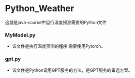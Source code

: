 # Python_Weather
这就是java-course中运行温度预测需要的Python文件
### MyModel.py
+ 该文件是执行温度预测的程序 需要使用Pytorch。
### gpt.py
+ 该文件是Python调用GPT服务的方法，是GPT服务的备选方案。
